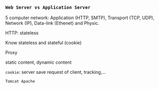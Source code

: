 ### `Web Server vs Application Server`

5 computer network: Application (HTTP, SMTP), Transport (TCP, UDP), Network (IP), Data-link (Ethenet) and Physic.

HTTP: stateless

Know stateless and stateful (cookie)

Proxy

static content, dynamic content




`cookie`: server save request of client, tracking,...





`Tomcat Apache`





